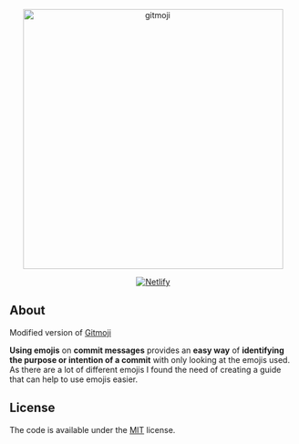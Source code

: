 <p align="center">
	<a href="https://gitmoji.benpaat.xyz">
		<img src="https://cloud.githubusercontent.com/assets/7629661/20073135/4e3db2c2-a52b-11e6-85e1-661a8212045a.gif" width="456" alt="gitmoji">
	</a>
</p>
<p align="center">
	<a href="https://app.netlify.com/sites/goofy-albattani-be7c97/deploys">
		<img src="https://api.netlify.com/api/v1/badges/90871cb4-d9c0-4564-a3a0-55cf2c678ba2/deploy-status"
			 alt="Netlify">
	</a>
</p>




## About

Modified version of [Gitmoji](https://gitmoji.carloscuesta.me)


**Using emojis** on **commit messages** provides an **easy way** of **identifying the purpose or intention of a commit** with only looking at the emojis used. As there are a lot of different emojis I found the need of creating a guide that can help to use emojis easier.

## License

The code is available under the [MIT](https://github.com/merlinsbeard/gitmoji/blob/master/LICENSE) license.
